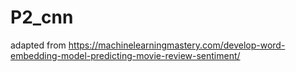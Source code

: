 # P2_cnn

adapted from https://machinelearningmastery.com/develop-word-embedding-model-predicting-movie-review-sentiment/
